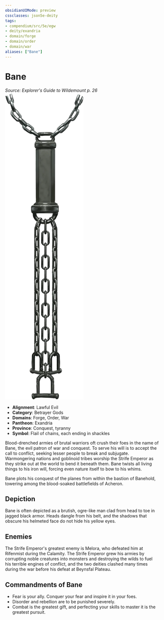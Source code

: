 ```yaml
---
obsidianUIMode: preview
cssclasses: json5e-deity
tags:
- compendium/src/5e/egw
- deity/exandria
- domain/forge
- domain/order
- domain/war
aliases: ["Bane"]
---
```

# Bane
*Source: Explorer's Guide to Wildemount p. 26* 
![](https://raw.githubusercontent.com/5etools-mirror-3/5etools-img/main/deities/EGW/Symbol%20of%20Bane.webp#symbol)

- **Alignment**: Lawful Evil
- **Category**: Betrayer Gods
- **Domains**: Forge, Order, War
- **Pantheon**: Exandria
- **Province**: Conquest, tyranny
- **Symbol**: Flail of chains, each ending in shackles

Blood-drenched armies of brutal warriors oft crush their foes in the name of Bane, the evil patron of war and conquest. To serve his will is to accept the call to conflict, seeking lesser people to break and subjugate. Warmongering nations and goblinoid tribes worship the Strife Emperor as they strike out at the world to bend it beneath them. Bane twists all living things to his iron will, forcing even nature itself to bow to his whims.

Bane plots his conquest of the planes from within the bastion of Banehold, towering among the blood-soaked battlefields of Acheron.

## Depiction

Bane is often depicted as a brutish, ogre-like man clad from head to toe in jagged black armor. Heads dangle from his belt, and the shadows that obscure his helmeted face do not hide his yellow eyes.

## Enemies

The Strife Emperor's greatest enemy is Melora, who defeated him at Rifenmist during the Calamity. The Strife Emperor grew his armies by corrupting noble creatures into monsters and destroying the wilds to fuel his terrible engines of conflict, and the two deities clashed many times during the war before his defeat at Beynsfal Plateau.

## Commandments of Bane

- Fear is your ally. Conquer your fear and inspire it in your foes.  
- Disorder and rebellion are to be punished severely.  
- Combat is the greatest gift, and perfecting your skills to master it is the greatest pursuit.